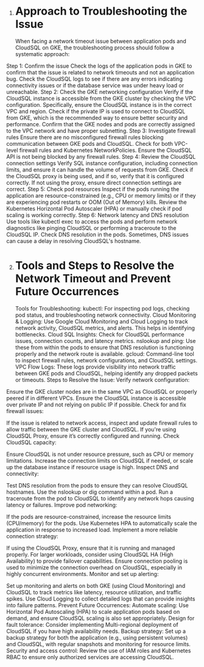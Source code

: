 1. # Approach to Troubleshooting the Issue
   When facing a network timeout issue between application pods and CloudSQL on GKE, the troubleshooting process should follow a systematic approach:

Step 1: Confirm the issue
Check the logs of the application pods in GKE to confirm that the issue is related to network timeouts and not an application bug.
Check the CloudSQL logs to see if there are any errors indicating connectivity issues or if the database service was under heavy load or unreachable.
Step 2: Check the GKE networking configuration
Verify if the CloudSQL instance is accessible from the GKE cluster by checking the VPC configuration. Specifically, ensure the CloudSQL instance is in the correct VPC and region.
Check if the private IP is used to connect to CloudSQL from GKE, which is the recommended way to ensure better security and performance.
Confirm that the GKE nodes and pods are correctly assigned to the VPC network and have proper subnetting.
Step 3: Investigate firewall rules
Ensure there are no misconfigured firewall rules blocking communication between GKE pods and CloudSQL. Check for both VPC-level firewall rules and Kubernetes NetworkPolicies.
Ensure the CloudSQL API is not being blocked by any firewall rules.
Step 4: Review the CloudSQL connection settings
Verify SQL instance configuration, including connection limits, and ensure it can handle the volume of requests from GKE.
Check if the CloudSQL proxy is being used, and if so, verify that it is configured correctly. If not using the proxy, ensure direct connection settings are correct.
Step 5: Check pod resources
Inspect if the pods running the application are resource-constrained (e.g., CPU or memory limits) or if they are experiencing pod restarts or OOM (Out of Memory) kills.
Review the Kubernetes Horizontal Pod Autoscaler (HPA) or manually check if pod scaling is working correctly.
Step 6: Network latency and DNS resolution
Use tools like kubectl exec to access the pods and perform network diagnostics like pinging CloudSQL or performing a traceroute to the CloudSQL IP.
Check DNS resolution in the pods. Sometimes, DNS issues can cause a delay in resolving CloudSQL's hostname.

2. # Tools and Steps to Resolve the Network Timeout and Prevent Future Occurrences
   Tools for Troubleshooting:
   kubectl: For inspecting pod logs, checking pod status, and troubleshooting network connectivity.
   Cloud Monitoring & Logging: Use Google Cloud Monitoring and Cloud Logging to track network activity, CloudSQL metrics, and alerts. This helps in identifying bottlenecks.
   Cloud SQL Insights: Check for CloudSQL performance issues, connection counts, and latency metrics.
   nslookup and ping: Use these from within the pods to ensure that DNS resolution is functioning properly and the network route is available.
   gcloud: Command-line tool to inspect firewall rules, network configurations, and CloudSQL settings.
   VPC Flow Logs: These logs provide visibility into network traffic between GKE pods and CloudSQL, helping identify any dropped packets or timeouts.
   Steps to Resolve the Issue:
   Verify network configuration:

Ensure the GKE cluster nodes are in the same VPC as CloudSQL or properly peered if in different VPCs.
Ensure the CloudSQL instance is accessible over private IP and not relying on public IP if possible.
Check for and fix firewall issues:

If the issue is related to network access, inspect and update firewall rules to allow traffic between the GKE cluster and CloudSQL.
If you're using CloudSQL Proxy, ensure it’s correctly configured and running.
Check CloudSQL capacity:

Ensure CloudSQL is not under resource pressure, such as CPU or memory limitations.
Increase the connection limits on CloudSQL if needed, or scale up the database instance if resource usage is high.
Inspect DNS and connectivity:

Test DNS resolution from the pods to ensure they can resolve CloudSQL hostnames. Use the nslookup or dig command within a pod.
Run a traceroute from the pod to CloudSQL to identify any network hops causing latency or failures.
Improve pod networking:

If the pods are resource-constrained, increase the resource limits (CPU/memory) for the pods.
Use Kubernetes HPA to automatically scale the application in response to increased load.
Implement a more reliable connection strategy:

If using the CloudSQL Proxy, ensure that it is running and managed properly. For larger workloads, consider using CloudSQL HA (High Availability) to provide failover capabilities.
Ensure connection pooling is used to minimize the connection overhead on CloudSQL, especially in highly concurrent environments.
Monitor and set up alerting:

Set up monitoring and alerts on both GKE (using Cloud Monitoring) and CloudSQL to track metrics like latency, resource utilization, and traffic spikes.
Use Cloud Logging to collect detailed logs that can provide insights into failure patterns.
Prevent Future Occurrences:
Automate scaling: Use Horizontal Pod Autoscaling (HPA) to scale application pods based on demand, and ensure CloudSQL scaling is also set appropriately.
Design for fault tolerance: Consider implementing Multi-regional deployment of CloudSQL if you have high availability needs.
Backup strategy: Set up a backup strategy for both the application (e.g., using persistent volumes) and CloudSQL, with regular snapshots and monitoring for resource limits.
Security and access control: Review the use of IAM roles and Kubernetes RBAC to ensure only authorized services are accessing CloudSQL.
